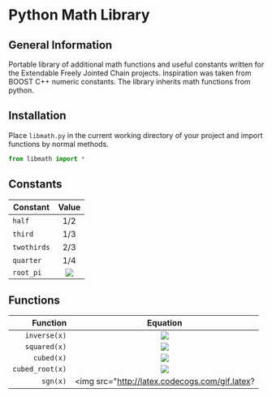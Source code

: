 Python Math Library
===================


General Information
-------------------

Portable library of additional math functions and useful constants written for the Extendable Freely Jointed Chain projects. Inspiration was taken from BOOST C++ numeric constants. The library inherits math functions from python.


Installation
------------

Place `libmath.py` in the current working directory of your project and import functions by normal methods. 

```python
from libmath import *
```

Constants
---------

Constant   | Value 
-----------|:-----: 
`half`     | 1/2  
`third`    | 1/3 
`twothirds`| 2/3 
`quarter`  | 1/4 
`root_pi`  | <img src="http://latex.codecogs.com/gif.latex?\sqrt\pi" border="0"/> 


Functions
---------

Function | Equation
---------:|:--------:
`inverse(x)` | <img src="http://latex.codecogs.com/gif.latex?1/x" border="0"/>
`squared(x)` | <img src="http://latex.codecogs.com/gif.latex?x^2" border="0"/>
`cubed(x)`  | <img src="http://latex.codecogs.com/gif.latex?x^3" border="0"/>
`cubed_root(x)` | <img src="http://latex.codecogs.com/gif.latex?x^\frac{1}{3}" border="0"/>
`sgn(x)` | <img src="http://latex.codecogs.com/gif.latex?|x|" border="0"/>
